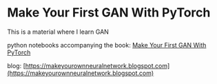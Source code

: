 # Make Your First GAN With PyTorch

This is a material where I learn GAN

python notebooks accompanying the book: [Make Your First GAN With PyTorch](https://www.amazon.com/dp/B085RNKXPD)

blog: [https://makeyourownneuralnetwork.blogspot.com](https://makeyourownneuralnetwork.blogspot.com)
